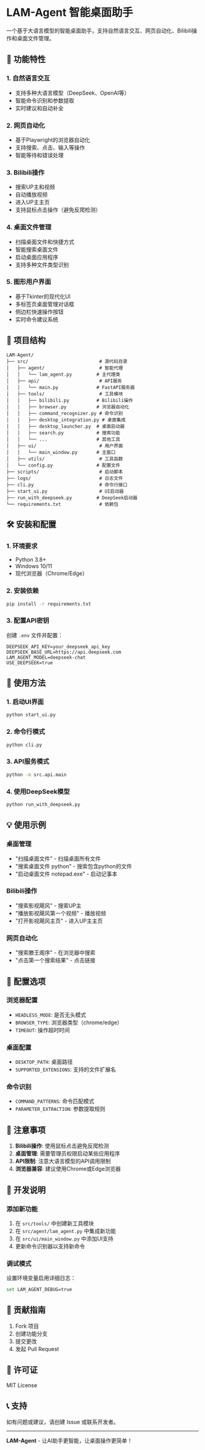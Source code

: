 # LAM-Agent 智能桌面助手

一个基于大语言模型的智能桌面助手，支持自然语言交互、网页自动化、Bilibili操作和桌面文件管理。

## 🚀 功能特性

### 1. 自然语言交互
- 支持多种大语言模型（DeepSeek、OpenAI等）
- 智能命令识别和参数提取
- 实时建议和自动补全

### 2. 网页自动化
- 基于Playwright的浏览器自动化
- 支持搜索、点击、输入等操作
- 智能等待和错误处理

### 3. Bilibili操作
- 搜索UP主和视频
- 自动播放视频
- 进入UP主主页
- 支持鼠标点击操作（避免反爬检测）

### 4. 桌面文件管理
- 扫描桌面文件和快捷方式
- 智能搜索桌面文件
- 启动桌面应用程序
- 支持多种文件类型识别

### 5. 图形用户界面
- 基于Tkinter的现代化UI
- 多标签页桌面管理对话框
- 侧边栏快速操作按钮
- 实时命令建议系统

## 📁 项目结构

```
LAM-Agent/
├── src/                          # 源代码目录
│   ├── agent/                    # 智能代理
│   │   └── lam_agent.py         # 主代理类
│   ├── api/                      # API服务
│   │   └── main.py              # FastAPI服务器
│   ├── tools/                    # 工具模块
│   │   ├── bilibili.py          # Bilibili操作
│   │   ├── browser.py           # 浏览器自动化
│   │   ├── command_recognizer.py # 命令识别
│   │   ├── desktop_integration.py # 桌面集成
│   │   ├── desktop_launcher.py  # 桌面启动器
│   │   ├── search.py            # 搜索功能
│   │   └── ...                  # 其他工具
│   ├── ui/                       # 用户界面
│   │   └── main_window.py       # 主窗口
│   ├── utils/                    # 工具函数
│   └── config.py                # 配置文件
├── scripts/                      # 启动脚本
├── logs/                         # 日志文件
├── cli.py                        # 命令行接口
├── start_ui.py                   # UI启动器
├── run_with_deepseek.py         # DeepSeek启动器
└── requirements.txt              # 依赖包
```

## 🛠️ 安装和配置

### 1. 环境要求
- Python 3.8+
- Windows 10/11
- 现代浏览器（Chrome/Edge）

### 2. 安装依赖
```bash
pip install -r requirements.txt
```

### 3. 配置API密钥
创建 `.env` 文件并配置：
```env
DEEPSEEK_API_KEY=your_deepseek_api_key
DEEPSEEK_BASE_URL=https://api.deepseek.com
LAM_AGENT_MODEL=deepseek-chat
USE_DEEPSEEK=true
```

## 🎯 使用方法

### 1. 启动UI界面
```bash
python start_ui.py
```

### 2. 命令行模式
```bash
python cli.py
```

### 3. API服务模式
```bash
python -m src.api.main
```

### 4. 使用DeepSeek模型
```bash
python run_with_deepseek.py
```

## 💡 使用示例

### 桌面管理
- "扫描桌面文件" - 扫描桌面所有文件
- "搜索桌面文件 python" - 搜索包含python的文件
- "启动桌面文件 notepad.exe" - 启动记事本

### Bilibili操作
- "搜索影视飓风" - 搜索UP主
- "播放影视飓风第一个视频" - 播放视频
- "打开影视飓风主页" - 进入UP主主页

### 网页自动化
- "搜索滕王阁序" - 在浏览器中搜索
- "点击第一个搜索结果" - 点击链接

## 🔧 配置选项

### 浏览器配置
- `HEADLESS_MODE`: 是否无头模式
- `BROWSER_TYPE`: 浏览器类型（chrome/edge）
- `TIMEOUT`: 操作超时时间

### 桌面配置
- `DESKTOP_PATH`: 桌面路径
- `SUPPORTED_EXTENSIONS`: 支持的文件扩展名

### 命令识别
- `COMMAND_PATTERNS`: 命令匹配模式
- `PARAMETER_EXTRACTION`: 参数提取规则

## 🚨 注意事项

1. **Bilibili操作**: 使用鼠标点击避免反爬检测
2. **桌面管理**: 需要管理员权限启动某些应用程序
3. **API限制**: 注意大语言模型的API调用限制
4. **浏览器兼容**: 建议使用Chrome或Edge浏览器

## 📝 开发说明

### 添加新功能
1. 在 `src/tools/` 中创建新工具模块
2. 在 `src/agent/lam_agent.py` 中集成新功能
3. 在 `src/ui/main_window.py` 中添加UI支持
4. 更新命令识别器以支持新命令

### 调试模式
设置环境变量启用详细日志：
```bash
set LAM_AGENT_DEBUG=true
```

## 🤝 贡献指南

1. Fork 项目
2. 创建功能分支
3. 提交更改
4. 发起 Pull Request

## 📄 许可证

MIT License

## 📞 支持

如有问题或建议，请创建 Issue 或联系开发者。

---

**LAM-Agent** - 让AI助手更智能，让桌面操作更简单！